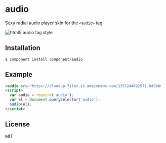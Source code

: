 
# audio

  Sexy radial audio player skin for the `<audio>` tag.
  
  ![html5 audio tag style](http://f.cl.ly/items/2Y3l3t3K0y281X0r2U0L/audio.png)

## Installation

    $ component install component/audio

## Example

```html
<audio src="https://cloudup-files.s3.amazonaws.com/1355244692571.845b8dfc324b7bd3c548e8c06380908e"></audio>
<script>
  var audio = require('audio');
  var el = document.querySelector('audio');
  audio(el);
</script>
```

## License

  MIT
